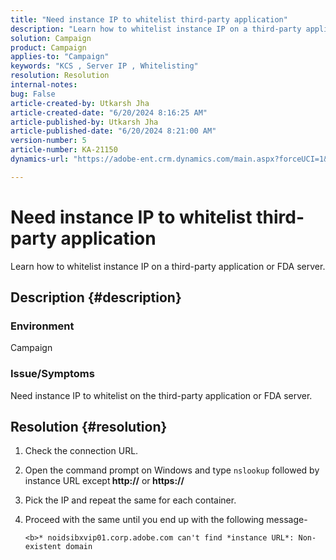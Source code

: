 ```yaml
---
title: "Need instance IP to whitelist third-party application"
description: "Learn how to whitelist instance IP on a third-party application or FDA server in Adobe Campaign."
solution: Campaign
product: Campaign
applies-to: "Campaign"
keywords: "KCS , Server IP , Whitelisting"
resolution: Resolution
internal-notes: 
bug: False
article-created-by: Utkarsh Jha
article-created-date: "6/20/2024 8:16:25 AM"
article-published-by: Utkarsh Jha
article-published-date: "6/20/2024 8:21:00 AM"
version-number: 5
article-number: KA-21150
dynamics-url: "https://adobe-ent.crm.dynamics.com/main.aspx?forceUCI=1&pagetype=entityrecord&etn=knowledgearticle&id=49205361-dd2e-ef11-840a-00224809e160"

---
```

# Need instance IP to whitelist third-party application


Learn how to whitelist instance IP on a third-party application or FDA server.

## Description {#description}


### <b>Environment</b>

Campaign

### <b>Issue/Symptoms</b>

Need instance IP to whitelist on the third-party application or FDA server.


## Resolution {#resolution}


1. Check the connection URL.
2. Open the command prompt on Windows and type `nslookup` followed by instance URL except<b> http://</b> or<b> https://</b>
3. Pick the IP and repeat the same for each container.
4. Proceed with the same until you end up with the following message-

    `<b>* noidsibxvip01.corp.adobe.com can't find *instance URL*: Non-existent domain`

